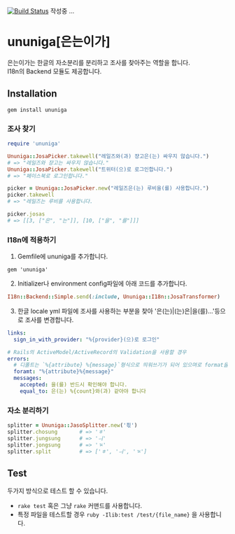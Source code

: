 [![Build Status](https://travis-ci.org/keepcosmos/ununiga.svg?branch=master)](https://travis-ci.org/keepcosmos/ununiga)
작성중 ...
# ununiga[은는이가]

은는이가는 한글의 자소분리를 분리하고 조사를 찾아주는 역할을 합니다.  
I18n의 Backend 모듈도 제공합니다.

## Installation
```
gem install ununiga
```

### 조사 찾기
```ruby
require 'ununiga'

Ununiga::JosaPicker.takewell("레일즈와(과) 쟝고은(는) 싸우지 않습니다.")
# => "레일즈와 쟝고는 싸우지 않습니다."
Ununiga::JosaPicker.takewell("트위터(으)로 로그인합니다.")
# => "페이스북로 로그인합니다."

picker = Ununiga::JosaPicker.new("레일즈은(는) 루비을(를) 사용합니다.")
picker.takewell
# => "레일즈는 루비를 사용합니다.

picker.josas
# => [[3, ["은", "는"]], [10, ["을", "를"]]]
``` 

### I18n에 적용하기
1. Gemfile에 ununiga를 추가합니다. 
```
gem 'ununiga'
```

2. Initializer나 environment config파일에 아래 코드를 추가합니다.
```ruby
I18n::Backend::Simple.send(:include, Ununiga::I18n::JosaTransformer)
```

3. 한글 locale yml 파일에 조사를 사용하는 부분을 찾아 '은(는)|(는)은|을(를)...'등으로 조사를 변경합니다.
```yaml
links:
  sign_in_with_provider: "%{provider}(으)로 로그인"

# Rails의 ActiveModel/ActiveRecord의 Validation을 사용할 경우
errors:
  # 디폴트는 `%{attribute} %{message}`형식으로 띄워쓰기가 되어 있으며로 format을 붙여쓰기로 변경해줍니다.
  foramt: "%{attribute}%{message}"
  messages:
    accepted: 을(를) 반드시 확인해야 합니다.
    equal_to: 은(는) %{count}와(과) 같아야 합니다
```

### 자소 분리하기
```ruby
splitter = Ununiga::JasoSplitter.new('흯')
splitter.chosung       # => 'ㅎ'
splitter.jungsung      # => 'ㅢ'
splitter.jongsung      # => 'ㄳ'
splitter.split         # => ['ㅎ', 'ㅢ', 'ㄳ']
```

## Test
두가지 방식으로 테스트 할 수 있습니다.
* `rake test` 혹은 그냥 `rake` 커맨드를 사용합니다.
* 특정 파일을 테스트할 경우 `ruby -Ilib:test /test/{file_name}` 을 사용합니다.

